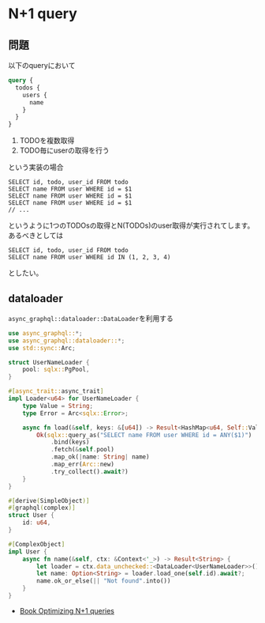 # N+1 query

## 問題

以下のqueryにおいて

```graphql
query {
  todos {
    users {
      name
    }
  }
}
```

1. TODOを複数取得
2. TODO毎にuserの取得を行う

という実装の場合

```text
SELECT id, todo, user_id FROM todo
SELECT name FROM user WHERE id = $1
SELECT name FROM user WHERE id = $1
SELECT name FROM user WHERE id = $1
// ...
```

というように1つのTODOsの取得とN(TODOs)のuser取得が実行されてします。
あるべきとしては

```text
SELECT id, todo, user_id FROM todo
SELECT name FROM user WHERE id IN (1, 2, 3, 4)
```

としたい。

## dataloader

`async_graphql::dataloader::DataLoader`を利用する

```rust
use async_graphql::*;
use async_graphql::dataloader::*;
use std::sync::Arc;

struct UserNameLoader {
    pool: sqlx::PgPool,
}

#[async_trait::async_trait]
impl Loader<u64> for UserNameLoader {
    type Value = String;
    type Error = Arc<sqlx::Error>;

    async fn load(&self, keys: &[u64]) -> Result<HashMap<u64, Self::Value>, Self::Error> {
        Ok(sqlx::query_as("SELECT name FROM user WHERE id = ANY($1)")
            .bind(keys)
            .fetch(&self.pool)
            .map_ok(|name: String| name)
            .map_err(Arc::new)
            .try_collect().await?)
    }
}

#[derive(SimpleObject)]
#[graphql(complex)]
struct User {
    id: u64,
}

#[ComplexObject]
impl User {
    async fn name(&self, ctx: &Context<'_>) -> Result<String> {
        let loader = ctx.data_unchecked::<DataLoader<UserNameLoader>>();
        let name: Option<String> = loader.load_one(self.id).await?;
        name.ok_or_else(|| "Not found".into())
    }
}
```

* [Book Optimizing N+1 queries](https://async-graphql.github.io/async-graphql/en/dataloader.html)